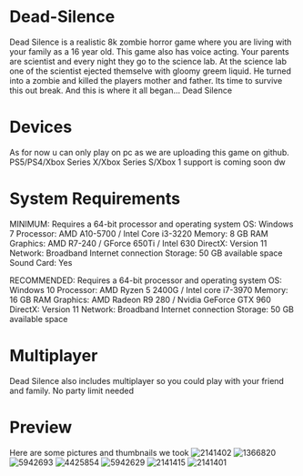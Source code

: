 # Dead-Silence
Dead Silence is a realistic 8k zombie horror game where you are living with your family as a 16 year old. This game also has voice acting. Your parents are scientist and every night they go to the science lab. At the science lab one of the scientist ejected themselve with gloomy greem liquid. He turned into a zombie and killed the players mother and father. Its time to survive this out break. And this is where it all began... Dead Silence

# Devices
As for now u can only play on pc as we are uploading this game on github. PS5/PS4/Xbox Series X/Xbox Series S/Xbox 1 support is coming soon dw

# System Requirements
MINIMUM:
Requires a 64-bit processor and operating system
OS: Windows 7
Processor: AMD A10-5700 / Intel Core i3-3220
Memory: 8 GB RAM
Graphics: AMD R7-240 / GForce 650Ti / Intel 630
DirectX: Version 11
Network: Broadband Internet connection
Storage: 50 GB available space
Sound Card: Yes

RECOMMENDED:
Requires a 64-bit processor and operating system
OS: Windows 10
Processor: AMD Ryzen 5 2400G / Intel core i7-3970
Memory: 16 GB RAM
Graphics: AMD Radeon R9 280 / Nvidia GeForce GTX 960
DirectX: Version 11
Network: Broadband Internet connection
Storage: 50 GB available space

# Multiplayer
Dead Silence also includes multiplayer so you could play with your friend and family. No party limit needed

# Preview
Here are some pictures and thumbnails we took
![2141402](https://user-images.githubusercontent.com/93004403/160197858-fe452d28-25a7-417f-9f8b-3ce42ec068cd.jpg)
![1366820](https://user-images.githubusercontent.com/93004403/160197845-d52b130a-4f7c-411a-bf6d-c3061e899904.jpg)
![5942693](https://user-images.githubusercontent.com/93004403/160197832-a218fcaa-2998-40fb-be75-f6ea60bec7a9.jpg)
![4425854](https://user-images.githubusercontent.com/93004403/160197838-30236fda-8f26-4eae-8081-4d6035e87e0e.jpg)
![5942629](https://user-images.githubusercontent.com/93004403/160197849-3ba089d2-f6fd-4812-892a-ab5db11acdea.jpg)
![2141415](https://user-images.githubusercontent.com/93004403/160197854-483f918f-5e5f-435d-b273-22487126bc49.jpg)
![2141401](https://user-images.githubusercontent.com/93004403/160197859-4bdf573b-4b63-4435-89b3-9777b2d851ec.jpg)
